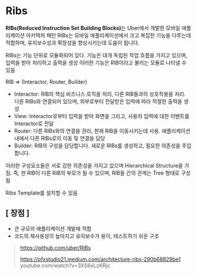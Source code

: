# Ribs
<Strong>RIBs(Reduced Instruction Set Building Blocks)</Strong>는 Uber에서 개발한 모바일 애플리케이션 아키텍처 패턴
RIBs는 모바일 애플리케이션에서 크고 복잡한 기능을 다루는데 적합하며, 유지보수성과 확장성을 향상시키는데 도움이 됩니다.

RIBs는 기능 단위로 모듈화되어 있다.
기능은 대개 독립된 작업 흐름을 가지고 있으며, 입력을 받아 처리하고 출력을 생성
이러한 기능은 RIB이라고 불리는 모듈로 나타낼 수 있음

RIB => (Interactor, Router, Builder)

- Interactor: RIB의 핵심 비즈니스 로직을 처리, 다른 RIB들과의 상호작용을 처리. 다른 RIBs와 연결되어 있으며, 외부로부터 전달받은 입력에 따라 적절한 출력을 생성
- View: Interactor로부터 입력을 받아 화면을 그리고, 사용자 입력에 대한 이벤트를 Interactor로 전달
- Router: 다른 RIBs와의 연결을 관리, 현재 RIB을 이동시키는데 사용. 애플리케이션 내에서 다른 RIBs로의 이동 및 연결을 담당
- Builder: RIB의 구성을 담당합니다. 새로운 RIBs를 생성하고, 필요한 의존성을 주입합니다.

이러한 구성요소들은 서로 강한 의존성을 가지고 있으며 Hierarchical Structure을 가짐. 
즉, 한 RIB이 다른 RIB의 부모가 될 수 있으며, RIB들 간의 관계는 Tree 형태로 구성됨

Ribs Template를 설치할 수 있음

## [ 장점 ]
- 큰 규모의 애플리케이션 개발에 적합 
- 코드의 재사용성이 높아지고 유지보수가 용이, 테스트하기 쉬운 구조

>https://github.com/uber/RIBs
>
>https://pfxstudio21.medium.com/architecture-ribs-290b68829be1
>youtube.com/watch?v=3XS6xLzKRjc
